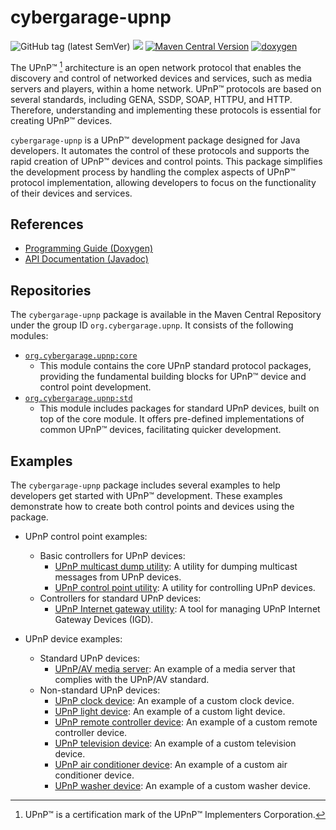 # cybergarage-upnp

![GitHub tag (latest SemVer)](https://img.shields.io/github/v/tag/cybergarage/cybergarage-upnp)
[![](https://github.com/cybergarage/cybergarage-upnp/actions/workflows/maven.yml/badge.svg)](https://github.com/cybergarage/cybergarage-upnp/actions/workflows/maven.yml)
[![Maven Central Version](https://img.shields.io/maven-central/v/org.cybergarage.upnp/core)](https://central.sonatype.com/search?q=g:org.cybergarage.upnp&smo=true)
[![doxygen](https://github.com/cybergarage/cybergarage-upnp/actions/workflows/doxygen.yml/badge.svg)](http://cybergarage.github.io/cybergarage-upnp/doxygen/html/)

The UPnP™ [^1] architecture is an open network protocol that enables the discovery and control of networked devices and services, such as media servers and players, within a home network. UPnP™ protocols are based on several standards, including GENA, SSDP, SOAP, HTTPU, and HTTP. Therefore, understanding and implementing these protocols is essential for creating UPnP™ devices.

`cybergarage-upnp` is a UPnP™ development package designed for Java developers. It automates the control of these protocols and supports the rapid creation of UPnP™ devices and control points. This package simplifies the development process by handling the complex aspects of UPnP™ protocol implementation, allowing developers to focus on the functionality of their devices and services.

## References

- [Programming Guide (Doxygen)](http://cybergarage.github.io/cybergarage-upnp/doxygen/html/)
- [API Documentation (Javadoc)](http://cybergarage.github.io/cybergarage-upnp/javadoc/)

## Repositories

The `cybergarage-upnp` package is available in the Maven Central Repository under the group ID `org.cybergarage.upnp`. It consists of the following modules:

- [`org.cybergarage.upnp:core`](https://search.maven.org/artifact/org.cybergarage.upnp/core)
  - This module contains the core UPnP standard protocol packages, providing the fundamental building blocks for UPnP™ device and control point development.
- [`org.cybergarage.upnp:std`](https://search.maven.org/artifact/org.cybergarage.upnp/std)
  - This module includes packages for standard UPnP devices, built on top of the core module. It offers pre-defined implementations of common UPnP™ devices, facilitating quicker development.

## Examples

The `cybergarage-upnp` package includes several examples to help developers get started with UPnP™ development. These examples demonstrate how to create both control points and devices using the package.

- UPnP control point examples:
  - Basic controllers for UPnP devices:
    - [UPnP multicast dump utility](https://github.com/cybergarage/cybergarage-upnp/tree/master/tools/upnpdump): A utility for dumping multicast messages from UPnP devices.
    - [UPnP control point utility](https://github.com/cybergarage/cybergarage-upnp/tree/master/tools/control-point): A utility for controlling UPnP devices.
  - Controllers for standard UPnP devices:
    - [UPnP Internet gateway utility](https://github.com/cybergarage/cybergarage-upnp/tree/master/tools/igd-tool): A tool for managing UPnP Internet Gateway Devices (IGD).

- UPnP device examples:
  - Standard UPnP devices:
    - [UPnP/AV media server](https://github.com/cybergarage/cybergarage-upnp/tree/master/examples/media-server): An example of a media server that complies with the UPnP/AV standard.
  - Non-standard UPnP devices:
    - [UPnP clock device](https://github.com/cybergarage/cybergarage-upnp/tree/master/examples/clock): An example of a custom clock device.
    - [UPnP light device](https://github.com/cybergarage/cybergarage-upnp/tree/master/examples/light): An example of a custom light device.
    - [UPnP remote controller device](https://github.com/cybergarage/cybergarage-upnp/tree/master/examples/): An example of a custom remote controller device.
    - [UPnP television device](https://github.com/cybergarage/cybergarage-upnp/tree/master/examples/tv): An example of a custom television device.
    - [UPnP air conditioner device](https://github.com/cybergarage/cybergarage-upnp/tree/master/examples/air-conditioner): An example of a custom air conditioner device.
    - [UPnP washer device](https://github.com/cybergarage/cybergarage-upnp/tree/master/examples/washer): An example of a custom washer device.

[^1]: UPnP™ is a certification mark of the UPnP™ Implementers Corporation.